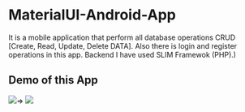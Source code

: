 # MaterialUI-Android-App
It is a mobile application that perform all database operations CRUD [Create, Read, Update, Delete DATA]. Also there is login and register operations in this app. Backend I have used SLIM Framewok (PHP).)

## Demo of this App<br/>
![](images/Gifs/20200210_172609.gif)=>
![](images/Gifs/20200210_162024.gif)
